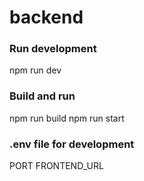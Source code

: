 # backend

### Run development
npm run dev

### Build and run
npm run build
npm run start

### .env file for development
PORT
FRONTEND_URL